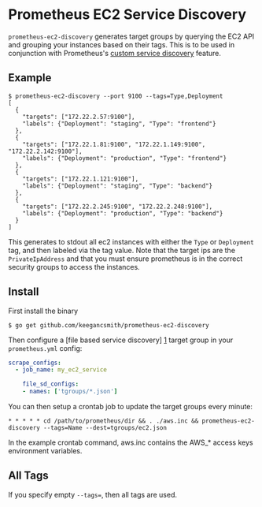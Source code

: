 Prometheus EC2 Service Discovery
================================

`prometheus-ec2-discovery` generates target groups by querying the EC2 API and
grouping your instances based on their tags. This is to be used in conjunction
with Prometheus's [custom service discovery][1] feature.

Example
-------

```
$ prometheus-ec2-discovery --port 9100 --tags=Type,Deployment
[
  {
    "targets": ["172.22.2.57:9100"],
    "labels": {"Deployment": "staging", "Type": "frontend"}
  },
  {
    "targets": ["172.22.1.81:9100", "172.22.1.149:9100", "172.22.2.142:9100"],
    "labels": {"Deployment": "production", "Type": "frontend"}
  },
  {
    "targets": ["172.22.1.121:9100"],
    "labels": {"Deployment": "staging", "Type": "backend"}
  },
  {
    "targets": ["172.22.2.245:9100", "172.22.2.248:9100"],
    "labels": {"Deployment": "production", "Type": "backend"}
  }
]
```

This generates to stdout all ec2 instances with either the `Type` or
`Deployment` tag, and then labeled via the tag value. Note that the target ips
are the `PrivateIpAddress` and that you must ensure prometheus is in the
correct security groups to access the instances.

Install
-------

First install the binary

```
$ go get github.com/keegancsmith/prometheus-ec2-discovery
```

Then configure a [file based service discovery] [1] target group in your
`prometheus.yml` config:

```yaml
scrape_configs:
  - job_name: my_ec2_service

    file_sd_configs:
    - names: ['tgroups/*.json']
```

You can then setup a crontab job to update the target groups every minute:

```
* * * * * cd /path/to/prometheus/dir && . ./aws.inc && prometheus-ec2-discovery --tags=Name --dest=tgroups/ec2.json
```

In the example crontab command, aws.inc contains the AWS_* access keys environment
variables.

All Tags
--------

If you specify empty `--tags=`, then all tags are used.


[1]: http://prometheus.io/blog/2015/06/01/advanced-service-discovery/#custom-service-discovery "Custom Service Discovery"
